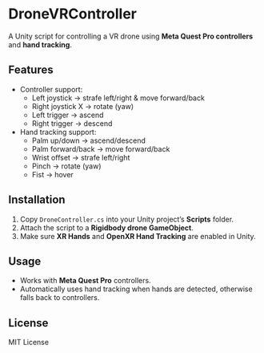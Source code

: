 # DroneVRController

A Unity script for controlling a VR drone using **Meta Quest Pro controllers** and **hand tracking**.

## Features

- Controller support:
  - Left joystick → strafe left/right & move forward/back
  - Right joystick X → rotate (yaw)
  - Left trigger → ascend
  - Right trigger → descend
- Hand tracking support:
  - Palm up/down → ascend/descend
  - Palm forward/back → move forward/back
  - Wrist offset → strafe left/right
  - Pinch → rotate (yaw)
  - Fist → hover

## Installation

1. Copy `DroneController.cs` into your Unity project’s **Scripts** folder.
2. Attach the script to a **Rigidbody drone GameObject**.
3. Make sure **XR Hands** and **OpenXR Hand Tracking** are enabled in Unity.

## Usage

- Works with **Meta Quest Pro** controllers.
- Automatically uses hand tracking when hands are detected, otherwise falls back to controllers.

## License

MIT License
